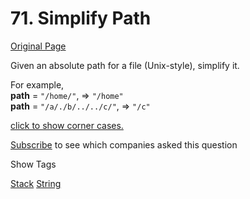 # 71. Simplify Path

[Original Page](https://leetcode.com/problems/simplify-path/)

Given an absolute path for a file (Unix-style), simplify it.

For example,  
**path** = `"/home/"`, => `"/home"`  
**path** = `"/a/./b/../../c/"`, => `"/c"`  

[click to show corner cases.](#)

<div class="spoilers" style="display: none;">**Corner Cases:**

*   Did you consider the case where **path** = `"/../"`?  
    In this case, you should return `"/"`.
*   Another corner case is the path might contain multiple slashes `'/'` together, such as `"/home//foo/"`.  
    In this case, you should ignore redundant slashes and return `"/home/foo"`.

</div>

<div>

[Subscribe](/subscribe/) to see which companies asked this question

</div>

<div>

<div id="tags" class="btn btn-xs btn-warning">Show Tags</div>

<span class="hidebutton">[Stack](/tag/stack/) [String](/tag/string/)</span></div>